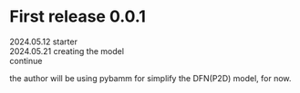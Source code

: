 # First release 0.0.1
2024.05.12 starter\
2024.05.21 creating the model\
continue

the author will be using pybamm for simplify the DFN(P2D) model, for now.
